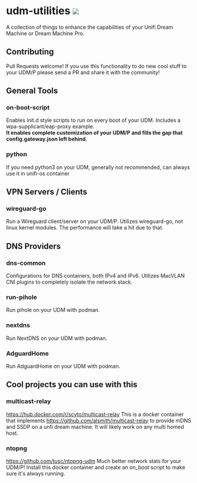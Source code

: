 # udm-utilities [<img src="https://img.shields.io/badge/slack-boostchicken-blue.svg?logo=slack">](https://join.slack.com/t/boostchicken/shared_invite/zt-fcjszaw4-2ZuNFxIQnrpjxixnm17LXQ)

A collection of things to enhance the capabilities of your Unifi Dream Machine or Dream Machine Pro.

## Contributing
Pull Requests welcome! If you use this functionality to do new cool stuff to your UDM/P please send a PR and share it with the community!

## General Tools
### on-boot-script
Enables init.d style scripts to run on every boot of your UDM. Includes a wpa-supplicant/eap-proxy example.  
**It enables complete customization of your UDM/P and fills the gap that config.gateway.json left behind.**

### python
If you need python3 on your UDM, generally not recommended, can always use it in unifi-os container

## VPN Servers / Clients

### wireguard-go
Run a Wireguard client/server on your UDM/P.  Utilizes wireguard-go, not linux kernel modules.  The performance will take a hit due to that.

## DNS Providers
### dns-common
Configurations for DNS containers, both IPv4 and IPv6.  Utilizes MacVLAN CNI plugins to completely isolate the network stack.

### run-pihole
Run pihole on your UDM with podman.

### nextdns
Run NextDNS on your UDM with podman. 

### AdguardHome
Run AdguardHome on your UDM with podman.

## Cool projects you can use with this

### multicast-relay 
https://hub.docker.com/r/scyto/multicast-relay 
This is a docker container that implements https://github.com/alsmith/multicast-relay to provide mDNS and SSDP on a unfi dream machine. It will likely work on any multi homed host.

### ntopng
https://github.com/tusc/ntopng-udm
Much better network stats for your UDM/P!  Install this docker container and create an on_boot script to make sure it's always running.

